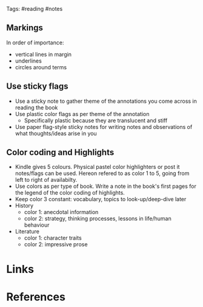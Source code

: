 Tags: #reading #notes 

## Markings
In order of importance: 
- vertical lines in margin
- underlines
- circles around terms

## Use sticky flags
- Use a sticky note to gather theme of the annotations you come across in reading the book
- Use plastic color flags as per theme of the annotation
	- Specifically plastic because they are translucent and stiff
- Use paper flag-style sticky notes for writing notes and observations of what thoughts/ideas arise in you
## Color coding and Highlights
- Kindle gives 5 colours. Physical pastel color highlighters or post it notes/flags can be used. Hereon refered to as color 1 to 5, going from left to right of availabilty.
- Use colors as per type of book. Write a note in the book's first pages for the legend of the color coding of highlights.
- Keep color 3 constant: vocabulary, topics to look-up/deep-dive later
- History
	- color 1: anecdotal information
	- color 2: strategy, thinking processes, lessons in life/human behaviour
- Literature
	- color 1: character traits
	- color 2: impressive prose

# Links

# References